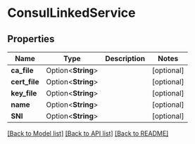 # ConsulLinkedService

## Properties

| Name          | Type               | Description | Notes      |
| ------------- | ------------------ | ----------- | ---------- |
| **ca_file**   | Option<**String**> |             | [optional] |
| **cert_file** | Option<**String**> |             | [optional] |
| **key_file**  | Option<**String**> |             | [optional] |
| **name**      | Option<**String**> |             | [optional] |
| **SNI**       | Option<**String**> |             | [optional] |

[[Back to Model list]](../README.md#documentation-for-models)
[[Back to API list]](../README.md#documentation-for-api-endpoints)
[[Back to README]](../README.md)
